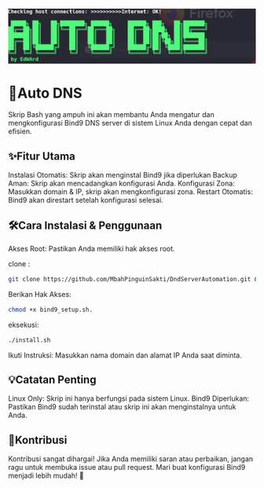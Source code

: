 ![image](https://github.com/MbahPinguinSakti/DndServerAutomation/blob/main/image.png)



# 🚀Auto DNS
Skrip Bash yang ampuh ini akan membantu Anda mengatur dan mengkonfigurasi Bind9 DNS server di sistem Linux Anda dengan cepat dan efisien.

## ✨Fitur Utama
Instalasi Otomatis: Skrip akan menginstal Bind9 jika diperlukan
Backup Aman:        Skrip akan mencadangkan konfigurasi Anda.
Konfigurasi Zona:   Masukkan domain & IP, skrip akan mengkonfigurasi zona.
Restart Otomatis:   Bind9 akan direstart setelah konfigurasi selesai.
## 🛠️Cara Instalasi & Penggunaan
Akses Root: Pastikan Anda memiliki hak akses root.

clone : 
```bash
git clone https://github.com/MbahPinguinSakti/DndServerAutomation.git && cd ~/DndServerAutomation
```
Berikan Hak Akses:
```bash
chmod +x bind9_setup.sh.
```
eksekusi:
```bash
./install.sh
```
Ikuti Instruksi: Masukkan nama domain dan alamat IP Anda saat diminta.
## 💡Catatan Penting
Linux Only: Skrip ini hanya berfungsi pada sistem Linux.
Bind9 Diperlukan: Pastikan Bind9 sudah terinstal atau skrip ini akan menginstalnya untuk Anda.

## 🤝Kontribusi
Kontribusi sangat dihargai! Jika Anda memiliki saran atau perbaikan, jangan ragu untuk membuka issue atau pull request.
Mari buat konfigurasi Bind9 menjadi lebih mudah! 🚀